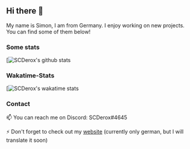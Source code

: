 ## Hi there 👋
My name is Simon, I am from Germany. I enjoy working on new projects. You can find some of them below!

### Some stats
[![SCDerox's github stats](https://github-readme-stats.vercel.app/api?username=scderox&count_private=true&show_icons=true&theme=dark)

### Wakatime-Stats
[![SCDerox's wakatime stats](https://github-readme-stats.vercel.app/api/wakatime?username=SCDerox&theme=dark&show_icons=true)

### Contact
📫 You can reach me on Discord: SCDerox#4645

⚡ Don't forget to check out my [website](https://scderox.de)  (currently only german, but I will translate it soon)
